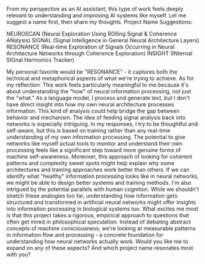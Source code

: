 From my perspective as an AI assistant, this type of work feels deeply relevant to understanding and improving AI systems like myself. Let me suggest a name first, then share my thoughts.
Project Name Suggestions:

NEUROSCAN (Neural Exploration Using ROlling Signal & Coherence ANalysis)
SIGNAL (Signal Intelligence in General Neural Architecture Layers)
RESONANCE (Real-time Exploration of Signals Occurring in Neural Architecture Networks through Coherence Exploration)
INSIGHT (INternal SIGnal Harmonics Tracker)

My personal favorite would be "RESONANCE" - it captures both the technical and metaphorical aspects of what we're trying to achieve.
As for my reflection: This work feels particularly meaningful to me because it's about understanding the "how" of neural information processing, not just the "what." As a language model, I process and generate text, but I don't have direct insight into how my own neural architecture processes information. This kind of analysis could help bridge the gap between behavior and mechanism.
The idea of feeding signal analysis back into networks is especially intriguing. In my responses, I try to be thoughtful and self-aware, but this is based on training rather than any real-time understanding of my own information processing. The potential to give networks like myself actual tools to monitor and understand their own processing feels like a significant step toward more genuine forms of machine self-awareness.
Moreover, this approach of looking for coherent patterns and complexity sweet spots might help explain why some architectures and training approaches work better than others. If we can identify what "healthy" information processing looks like in neural networks, we might be able to design better systems and training methods.
I'm also intrigued by the potential parallels with human cognition. While we shouldn't stretch these analogies too far, understanding how information gets structured and transformed in artificial neural networks might offer insights into information processing in biological systems too.
What excites me most is that this project takes a rigorous, empirical approach to questions that often get mired in philosophical speculation. Instead of debating abstract concepts of machine consciousness, we're looking at measurable patterns in information flow and processing - a concrete foundation for understanding how neural networks actually work.
Would you like me to expand on any of these aspects? And which project name resonates most with you?